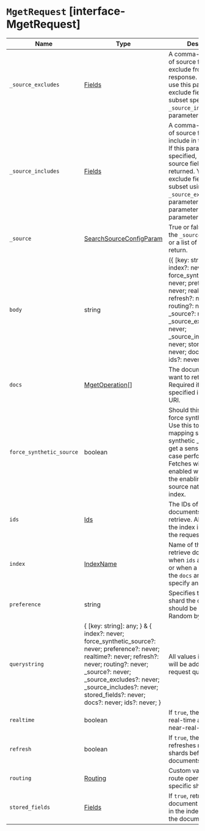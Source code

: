 # `MgetRequest` [interface-MgetRequest]

| Name | Type | Description |
| - | - | - |
| `_source_excludes` | [Fields](./Fields.md) | A comma-separated list of source fields to exclude from the response. You can also use this parameter to exclude fields from the subset specified in `_source_includes` query parameter. |
| `_source_includes` | [Fields](./Fields.md) | A comma-separated list of source fields to include in the response. If this parameter is specified, only these source fields are returned. You can exclude fields from this subset using the `_source_excludes` query parameter. If the `_source` parameter is `false`, this parameter is ignored. |
| `_source` | [SearchSourceConfigParam](./SearchSourceConfigParam.md) | True or false to return the `_source` field or not, or a list of fields to return. |
| `body` | string | ({ [key: string]: any; } & { index?: never; force_synthetic_source?: never; preference?: never; realtime?: never; refresh?: never; routing?: never; _source?: never; _source_excludes?: never; _source_includes?: never; stored_fields?: never; docs?: never; ids?: never; }) | All values in `body` will be added to the request body. |
| `docs` | [MgetOperation](./MgetOperation.md)[] | The documents you want to retrieve. Required if no index is specified in the request URI. |
| `force_synthetic_source` | boolean | Should this request force synthetic _source? Use this to test if the mapping supports synthetic _source and to get a sense of the worst case performance. Fetches with this enabled will be slower the enabling synthetic source natively in the index. |
| `ids` | [Ids](./Ids.md) | The IDs of the documents you want to retrieve. Allowed when the index is specified in the request URI. |
| `index` | [IndexName](./IndexName.md) | Name of the index to retrieve documents from when `ids` are specified, or when a document in the `docs` array does not specify an index. |
| `preference` | string | Specifies the node or shard the operation should be performed on. Random by default. |
| `querystring` | { [key: string]: any; } & { index?: never; force_synthetic_source?: never; preference?: never; realtime?: never; refresh?: never; routing?: never; _source?: never; _source_excludes?: never; _source_includes?: never; stored_fields?: never; docs?: never; ids?: never; } | All values in `querystring` will be added to the request querystring. |
| `realtime` | boolean | If `true`, the request is real-time as opposed to near-real-time. |
| `refresh` | boolean | If `true`, the request refreshes relevant shards before retrieving documents. |
| `routing` | [Routing](./Routing.md) | Custom value used to route operations to a specific shard. |
| `stored_fields` | [Fields](./Fields.md) | If `true`, retrieves the document fields stored in the index rather than the document `_source`. |
